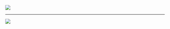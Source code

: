 <a href="https://github.com/mertsgrr">
  <img align="center" src="https://github-readme-stats.vercel.app/api?username=mertsgrr&show_icons=true&theme=radical" />
</a><br>
<hr>
<a href="https://github.com/mertsgrr">
  <img align="center" src="https://github-readme-stats.vercel.app/api/top-langs/?username=mertsgrr&hide_progress=true" />
</a>
